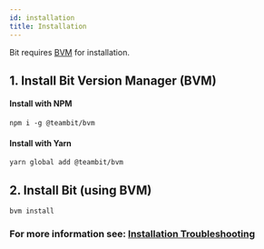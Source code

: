 ```yaml
---
id: installation
title: Installation
---
```


Bit requires [BVM](https://github.com/teambit/bvm) for installation.

## 1. Install Bit Version Manager (BVM)

#### Install with NPM

```shell
npm i -g @teambit/bvm
```

#### Install with Yarn

```shell
yarn global add @teambit/bvm
```

## 2. Install Bit (using BVM)

```shell
bvm install
```

### For more information see: [Installation Troubleshooting](/troubleshooting/installation-troubleshooting)
